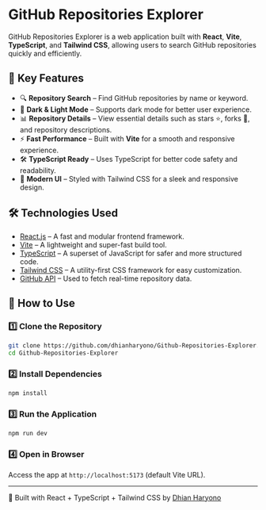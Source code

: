 # **GitHub Repositories Explorer**  

GitHub Repositories Explorer is a web application built with **React**, **Vite**, **TypeScript**, and **Tailwind CSS**, allowing users to search GitHub repositories quickly and efficiently.  

## 🚀 **Key Features**  

- 🔍 **Repository Search** – Find GitHub repositories by name or keyword.  
- 🌙 **Dark & Light Mode** – Supports dark mode for better user experience.  
- 📊 **Repository Details** – View essential details such as stars ⭐, forks 🍴, and repository descriptions.  
- ⚡ **Fast Performance** – Built with **Vite** for a smooth and responsive experience.  
- 🛠 **TypeScript Ready** – Uses TypeScript for better code safety and readability.  
- 🎨 **Modern UI** – Styled with Tailwind CSS for a sleek and responsive design.  

## 🛠 **Technologies Used**  

- [React.js](https://reactjs.org/) – A fast and modular frontend framework.  
- [Vite](https://vitejs.dev/) – A lightweight and super-fast build tool.  
- [TypeScript](https://www.typescriptlang.org/) – A superset of JavaScript for safer and more structured code.  
- [Tailwind CSS](https://tailwindcss.com/) – A utility-first CSS framework for easy customization.  
- [GitHub API](https://docs.github.com/en/rest) – Used to fetch real-time repository data.  

## 📌 **How to Use**  

### 1️⃣ **Clone the Repository**  
```sh
git clone https://github.com/dhianharyono/Github-Repositories-Explorer.git
cd Github-Repositories-Explorer
```

### 2️⃣ **Install Dependencies**
```sh
npm install
```

### 3️⃣ **Run the Application**
```sh
npm run dev
```

### 4️⃣ **Open in Browser**
Access the app at `http://localhost:5173` (default Vite URL).

---
💙 Built with React + TypeScript + Tailwind CSS by [Dhian Haryono](https://github.com/dhianharyono)
